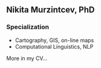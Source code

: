 ## Nikita Murzintcev, PhD

### Specialization

- Cartography, GIS, on-line maps
- Computational Linguistics, NLP

More in my CV…
